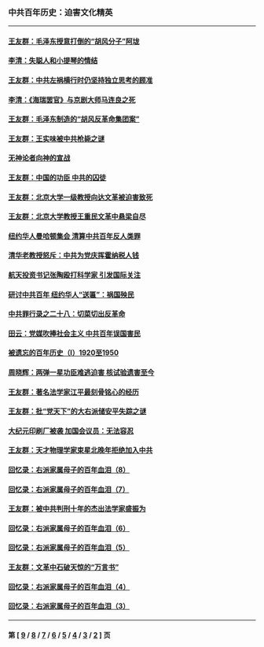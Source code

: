 ### 中共百年历史：迫害文化精英
---
#### [王友群：毛泽东授意打倒的“胡风分子”阿垅](../../pages/nf1176111/n13592541.md?03240430) 
#### [李清：失聪人和小提琴的情结](../../pages/nf1176111/n13459280.md?03240430) 
#### [王友群：中共左祸横行时仍坚持独立思考的顾准](../../pages/nf1176111/n13444722.md?03240430) 
#### [李清：《海瑞罢官》与京剧大师马连良之死](../../pages/nf1176111/n13412316.md?03240430) 
#### [王友群：毛泽东制造的“胡风反革命集团案”](../../pages/nf1176111/n13324909.md?03240430) 
#### [王友群：王实味被中共枪毙之谜](../../pages/nf1176111/n13307502.md?03240430) 
#### [无神论者向神的宣战](../../pages/nf1176111/n13281535.md?03240430) 
#### [王友群：中国的功臣 中共的囚徒](../../pages/nf1176111/n13291790.md?03240430) 
#### [王友群：北京大学一级教授向达文革被迫害致死](../../pages/nf1176111/n13150966.md?03240430) 
#### [王友群：北京大学教授王重民文革中悬梁自尽](../../pages/nf1176111/n13084645.md?03240430) 
#### [纽约华人曼哈顿集会 清算中共百年反人类罪](../../pages/nf1176111/n13084157.md?03240430) 
#### [清华老教授怒斥：中共为党庆挥霍纳税人钱](../../pages/nf1176111/n13071430.md?03240430) 
#### [航天投资书记张陶殴打科学家 引发国际关注](../../pages/nf1176111/n13069132.md?03240430) 
#### [研讨中共百年 纽约华人“送匾”：祸国殃民](../../pages/nf1176111/n13057367.md?03240430) 
#### [中共罪行录之二十八：切菜切出反革命](../../pages/nf1176111/n13030600.md?03240430) 
#### [田云：党媒吹捧社会主义 中共百年误国害民](../../pages/nf1176111/n13006682.md?03240430) 
#### [被遗忘的百年历史（I）1920至1950](../../pages/nf1176111/n12986411.md?03240430) 
#### [周晓辉：两弹一星功臣难逃迫害 核试验遗害至今](../../pages/nf1176111/n12974997.md?03240430) 
#### [王友群：著名法学家江平最刻骨铭心的经历](../../pages/nf1176111/n12970787.md?03240430) 
#### [王友群：批“党天下”的大右派储安平失踪之谜](../../pages/nf1176111/n12954229.md?03240430) 
#### [大纪元印刷厂被袭 加国会议员：无法容忍](../../pages/nf1176111/n12883028.md?03240430) 
#### [王友群：天才物理学家束星北晚年拒绝加入中共](../../pages/nf1176111/n12792913.md?03240430) 
#### [回忆录：右派家属母子的百年血泪（8）](../../pages/nf1176111/n12706196.md?03240430) 
#### [回忆录：右派家属母子的百年血泪（7）](../../pages/nf1176111/n12706191.md?03240430) 
#### [王友群：被中共判刑十年的杰出法学家盛振为](../../pages/nf1176111/n12706141.md?03240430) 
#### [回忆录：右派家属母子的百年血泪（6）](../../pages/nf1176111/n12698863.md?03240430) 
#### [回忆录：右派家属母子的百年血泪（5）](../../pages/nf1176111/n12692515.md?03240430) 
#### [王友群：文革中石破天惊的“万言书”](../../pages/nf1176111/n12690994.md?03240430) 
#### [回忆录：右派家属母子的百年血泪（4）](../../pages/nf1176111/n12686410.md?03240430) 
#### [回忆录：右派家属母子的百年血泪（3）](../../pages/nf1176111/n12683820.md?03240430) 

---
#### 第 [ [9](./9.md?03240430) / [8](./8.md?03240430) / [7](./7.md?03240430) / [6](./6.md?03240430) / [5](./5.md?03240430) / [4](./4.md?03240430) / [3](./3.md?03240430) / [2](./2.md?03240430) ] 页
